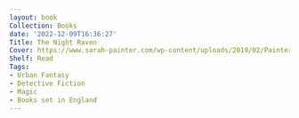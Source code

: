 ```yaml
---
layout: book
Collection: Books
date: '2022-12-09T16:36:27'
Title: The Night Raven
Cover: https://www.sarah-painter.com/wp-content/uploads/2019/02/Painter_NightRaven_LibraryFeaturedImage.png
Shelf: Read
Tags:
- Urban Fantasy
- Detective Fiction
- Magic
- Books set in England
---
```


